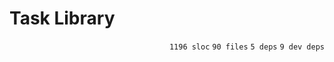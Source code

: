 # Task Library

<p align="right"><code>1196 sloc</code>&nbsp;<code>90 files</code>&nbsp;<code>5 deps</code>&nbsp;<code>9 dev deps</code></p>



<br />

<!-- START doctoc -->
<!-- END doctoc -->
